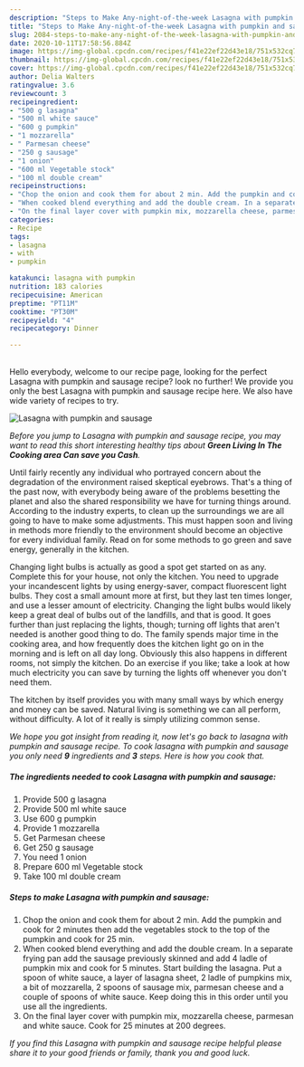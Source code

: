 ```yaml
---
description: "Steps to Make Any-night-of-the-week Lasagna with pumpkin and sausage"
title: "Steps to Make Any-night-of-the-week Lasagna with pumpkin and sausage"
slug: 2084-steps-to-make-any-night-of-the-week-lasagna-with-pumpkin-and-sausage
date: 2020-10-11T17:58:56.884Z
image: https://img-global.cpcdn.com/recipes/f41e22ef22d43e18/751x532cq70/lasagna-with-pumpkin-and-sausage-recipe-main-photo.jpg
thumbnail: https://img-global.cpcdn.com/recipes/f41e22ef22d43e18/751x532cq70/lasagna-with-pumpkin-and-sausage-recipe-main-photo.jpg
cover: https://img-global.cpcdn.com/recipes/f41e22ef22d43e18/751x532cq70/lasagna-with-pumpkin-and-sausage-recipe-main-photo.jpg
author: Delia Walters
ratingvalue: 3.6
reviewcount: 3
recipeingredient:
- "500 g lasagna"
- "500 ml white sauce"
- "600 g pumpkin"
- "1 mozzarella"
- " Parmesan cheese"
- "250 g sausage"
- "1 onion"
- "600 ml Vegetable stock"
- "100 ml double cream"
recipeinstructions:
- "Chop the onion and cook them for about 2 min. Add the pumpkin and cook for 2 minutes then add the vegetables stock to the top of the pumpkin and cook for 25 min."
- "When cooked blend everything and add the double cream. In a separate frying pan add the sausage previously skinned and add 4 ladle of pumpkin mix and cook for 5 minutes. Start building the lasagna. Put a spoon of white sauce, a layer of lasagna sheet, 2 ladle of pumpkins mix, a bit of mozzarella, 2 spoons of sausage mix, parmesan cheese and a couple of spoons of white sauce. Keep doing this in this order until you use all the ingredients."
- "On the final layer cover with pumpkin mix, mozzarella cheese, parmesan and white sauce. Cook for 25 minutes at 200 degrees."
categories:
- Recipe
tags:
- lasagna
- with
- pumpkin

katakunci: lasagna with pumpkin 
nutrition: 183 calories
recipecuisine: American
preptime: "PT11M"
cooktime: "PT30M"
recipeyield: "4"
recipecategory: Dinner

---
```

<br>
Hello everybody, welcome to our recipe page, looking for the perfect Lasagna with pumpkin and sausage recipe? look no further! We provide you only the best Lasagna with pumpkin and sausage recipe here. We also have wide variety of recipes to try.
<br>


![Lasagna with pumpkin and sausage](https://img-global.cpcdn.com/recipes/f41e22ef22d43e18/751x532cq70/lasagna-with-pumpkin-and-sausage-recipe-main-photo.jpg)

<i>Before you jump to Lasagna with pumpkin and sausage recipe, you may want to read this short interesting healthy tips about 
<strong>Green Living In The Cooking area Can save you Cash</strong>.</i>
</br>

Until fairly recently any individual who portrayed concern about the degradation of the environment raised skeptical eyebrows. That's a thing of the past now, with everybody being aware of the problems besetting the planet and also the shared responsibility we have for turning things around. According to the industry experts, to clean up the surroundings we are all going to have to make some adjustments. This must happen soon and living in methods more friendly to the environment should become an objective for every individual family. Read on for some methods to go green and save energy, generally in the kitchen.

Changing light bulbs is actually as good a spot get started on as any. Complete this for your house, not only the kitchen. You need to upgrade your incandescent lights by using energy-saver, compact fluorescent light bulbs. They cost a small amount more at first, but they last ten times longer, and use a lesser amount of electricity. Changing the light bulbs would likely keep a great deal of bulbs out of the landfills, and that is good. It goes further than just replacing the lights, though; turning off lights that aren't needed is another good thing to do. The family spends major time in the cooking area, and how frequently does the kitchen light go on in the morning and is left on all day long. Obviously this also happens in different rooms, not simply the kitchen. Do an exercise if you like; take a look at how much electricity you can save by turning the lights off whenever you don't need them.

The kitchen by itself provides you with many small ways by which energy and money can be saved. Natural living is something we can all perform, without difficulty. A lot of it really is simply utilizing common sense.


<i>We hope you got insight from reading it, now let's go back to lasagna with pumpkin and sausage recipe. To cook lasagna with pumpkin and sausage you only need <strong>9</strong> ingredients and <strong>3</strong> steps. Here is how you cook that.
</i>

##### The ingredients needed to cook Lasagna with pumpkin and sausage:

1. Provide 500 g lasagna
1. Provide 500 ml white sauce
1. Use 600 g pumpkin
1. Provide 1 mozzarella
1. Get  Parmesan cheese
1. Get 250 g sausage
1. You need 1 onion
1. Prepare 600 ml Vegetable stock
1. Take 100 ml double cream


##### Steps to make Lasagna with pumpkin and sausage:

1. Chop the onion and cook them for about 2 min. Add the pumpkin and cook for 2 minutes then add the vegetables stock to the top of the pumpkin and cook for 25 min.
1. When cooked blend everything and add the double cream. In a separate frying pan add the sausage previously skinned and add 4 ladle of pumpkin mix and cook for 5 minutes. Start building the lasagna. Put a spoon of white sauce, a layer of lasagna sheet, 2 ladle of pumpkins mix, a bit of mozzarella, 2 spoons of sausage mix, parmesan cheese and a couple of spoons of white sauce. Keep doing this in this order until you use all the ingredients.
1. On the final layer cover with pumpkin mix, mozzarella cheese, parmesan and white sauce. Cook for 25 minutes at 200 degrees.


<i>If you find this Lasagna with pumpkin and sausage recipe helpful please share it to your good friends or family, thank you and good luck.</i>
